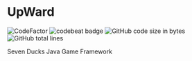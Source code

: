 # UpWard
![CodeFactor](https://www.codefactor.io/repository/github/sevenducks/upward/badge)
![codebeat badge](https://codebeat.co/badges/39fb1e9c-2e24-4f6e-aa8b-774bf28a4d35)
![GitHub code size in bytes](https://img.shields.io/github/languages/code-size/SevenDucks/UpWard)
![GitHub total lines](https://tokei.rs/b1/github/sevenducks/upward)

Seven Ducks Java Game Framework
